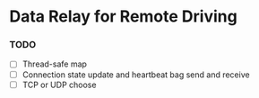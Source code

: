 # Data Relay for Remote Driving

### TODO

- [ ] Thread-safe map
- [ ] Connection state update and heartbeat bag send and receive
- [ ] TCP or  UDP choose